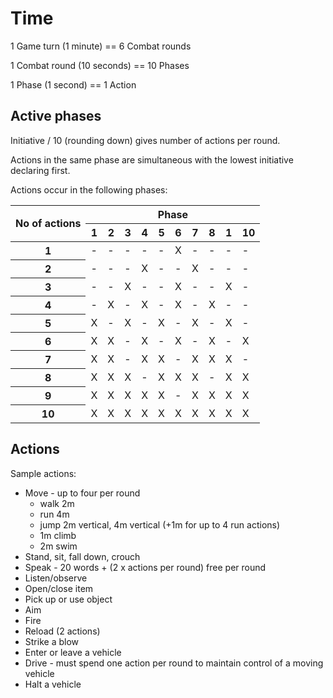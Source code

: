 # Time
1 Game turn (1 minute) == 6 Combat rounds

1 Combat round (10 seconds) == 10 Phases

1 Phase (1 second) == 1 Action

## Active phases
Initiative / 10 (rounding down) gives number of actions per round.

Actions in the same phase are simultaneous with the lowest initiative declaring first.

Actions occur in the following phases:

<table>
  <thead>
    <tr>
      <th rowspan="2" scope="col">No of actions</th>
      <th colspan="10">Phase</th>
    </tr>
    <tr>
      <th scope="col">1</th>
      <th scope="col">2</th>
      <th scope="col">3</th>
      <th scope="col">4</th>
      <th scope="col">5</th>
      <th scope="col">6</th>
      <th scope="col">7</th>
      <th scope="col">8</th>
      <th scope="col">1</th>
      <th scope="col">10</th>
    </tr>
  </thead>
  <tbody>
    <tr>
      <th scope="row">1</th>
      <td data-phase="1">-</td>
      <td data-phase="2">-</td>
      <td data-phase="3">-</td>
      <td data-phase="4">-</td>
      <td data-phase="5">-</td>
      <td data-phase="6">X</td>
      <td data-phase="7">-</td>
      <td data-phase="8">-</td>
      <td data-phase="9">-</td>
      <td data-phase="10">-</td>
    </tr>
    <tr>
      <th scope="row">2</th>
      <td data-phase="1">-</td>
      <td data-phase="2">-</td>
      <td data-phase="3">-</td>
      <td data-phase="4">X</td>
      <td data-phase="5">-</td>
      <td data-phase="6">-</td>
      <td data-phase="7">X</td>
      <td data-phase="8">-</td>
      <td data-phase="9">-</td>
      <td data-phase="10">-</td>
    </tr>
    <tr>
      <th scope="row">3</th>
      <td data-phase="1">-</td>
      <td data-phase="2">-</td>
      <td data-phase="3">X</td>
      <td data-phase="4">-</td>
      <td data-phase="5">-</td>
      <td data-phase="6">X</td>
      <td data-phase="7">-</td>
      <td data-phase="8">-</td>
      <td data-phase="9">X</td>
      <td data-phase="10">-</td>
    </tr>
    <tr>
      <th scope="row">4</th>
      <td data-phase="1">-</td>
      <td data-phase="2">X</td>
      <td data-phase="3">-</td>
      <td data-phase="4">X</td>
      <td data-phase="5">-</td>
      <td data-phase="6">X</td>
      <td data-phase="7">-</td>
      <td data-phase="8">X</td>
      <td data-phase="9">-</td>
      <td data-phase="10">-</td>
    </tr>
    <tr>
      <th scope="row">5</th>
      <td data-phase="1">X</td>
      <td data-phase="2">-</td>
      <td data-phase="3">X</td>
      <td data-phase="4">-</td>
      <td data-phase="5">X</td>
      <td data-phase="6">-</td>
      <td data-phase="7">X</td>
      <td data-phase="8">-</td>
      <td data-phase="9">X</td>
      <td data-phase="10">-</td>
    </tr>
    <tr>
      <th scope="row">6</th>
      <td data-phase="1">X</td>
      <td data-phase="2">X</td>
      <td data-phase="3">-</td>
      <td data-phase="4">X</td>
      <td data-phase="5">-</td>
      <td data-phase="6">X</td>
      <td data-phase="7">-</td>
      <td data-phase="8">X</td>
      <td data-phase="9">-</td>
      <td data-phase="10">X</td>
    </tr>
    <tr>
      <th scope="row">7</th>
      <td data-phase="1">X</td>
      <td data-phase="2">X</td>
      <td data-phase="3">-</td>
      <td data-phase="4">X</td>
      <td data-phase="5">X</td>
      <td data-phase="6">-</td>
      <td data-phase="7">X</td>
      <td data-phase="8">X</td>
      <td data-phase="9">X</td>
      <td data-phase="10">-</td>
    </tr>
    <tr>
      <th scope="row">8</th>
      <td data-phase="1">X</td>
      <td data-phase="2">X</td>
      <td data-phase="3">X</td>
      <td data-phase="4">-</td>
      <td data-phase="5">X</td>
      <td data-phase="6">X</td>
      <td data-phase="7">X</td>
      <td data-phase="8">-</td>
      <td data-phase="9">X</td>
      <td data-phase="10">X</td>
    </tr>
    <tr>
      <th scope="row">9</th>
      <td data-phase="1">X</td>
      <td data-phase="2">X</td>
      <td data-phase="3">X</td>
      <td data-phase="4">X</td>
      <td data-phase="5">X</td>
      <td data-phase="6">-</td>
      <td data-phase="7">X</td>
      <td data-phase="8">X</td>
      <td data-phase="9">X</td>
      <td data-phase="10">X</td>
    </tr>
    <tr>
      <th scope="row">10</th>
      <td data-phase="1">X</td>
      <td data-phase="2">X</td>
      <td data-phase="3">X</td>
      <td data-phase="4">X</td>
      <td data-phase="5">X</td>
      <td data-phase="6">X</td>
      <td data-phase="7">X</td>
      <td data-phase="8">X</td>
      <td data-phase="9">X</td>
      <td data-phase="10">X</td>
    </tr>
  </tbody>
</table>

## Actions
Sample actions:

 * Move - up to four per round
    * walk 2m
    * run 4m
    * jump 2m vertical, 4m vertical (+1m for up to 4 run actions)
    * 1m climb
    * 2m swim
 * Stand, sit, fall down, crouch
 * Speak - 20 words + (2 x actions per round) free per round
 * Listen/observe
 * Open/close item
 * Pick up or use object
 * Aim
 * Fire
 * Reload (2 actions)
 * Strike a blow
 * Enter or leave a vehicle
 * Drive - must spend one action per round to maintain control of a moving vehicle
 * Halt a vehicle
